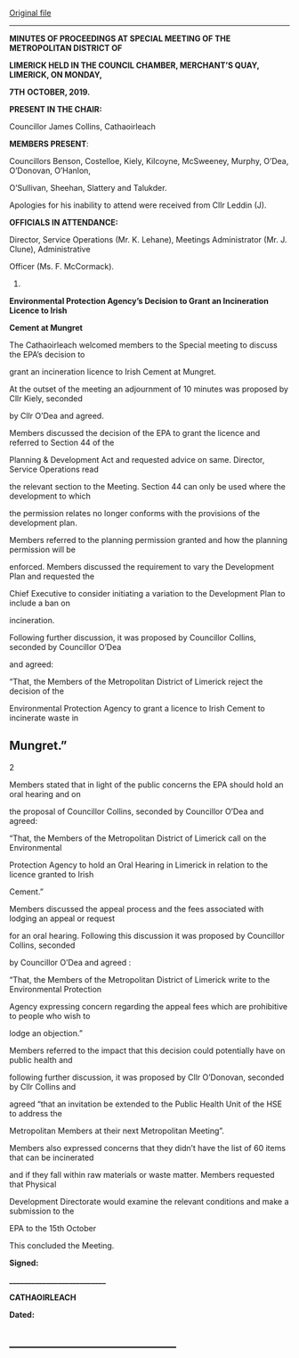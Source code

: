 [Original file](https://www.limerick.ie/sites/default/files/media/documents/2019-10/01%28c%29%20Minutes%20Special%20Meeting%207th%20October%202019.pdf)

---
**MINUTES OF PROCEEDINGS AT SPECIAL MEETING OF THE METROPOLITAN DISTRICT OF**

**LIMERICK HELD IN THE COUNCIL CHAMBER, MERCHANT’S QUAY, LIMERICK, ON MONDAY,**

**7TH** **OCTOBER, 2019.**

**PRESENT IN THE CHAIR:**

Councillor James Collins, Cathaoirleach

**MEMBERS PRESENT**:

Councillors Benson, Costelloe, Kiely, Kilcoyne, McSweeney, Murphy, O’Dea, O’Donovan, O’Hanlon,

O’Sullivan, Sheehan, Slattery and Talukder.

Apologies for his inability to attend were received from Cllr Leddin (J).

**OFFICIALS IN ATTENDANCE:**

Director, Service Operations (Mr. K. Lehane), Meetings Administrator (Mr. J. Clune), Administrative

Officer (Ms. F. McCormack).

1.

**Environmental Protection Agency’s Decision to Grant an Incineration Licence to Irish**

**Cement at Mungret**

The Cathaoirleach welcomed members to the Special meeting to discuss the EPA’s decision to

grant an incineration licence to Irish Cement at Mungret.

At the outset of the meeting an adjournment of 10 minutes was proposed by Cllr Kiely, seconded

by Cllr O’Dea and agreed.

Members discussed the decision of the EPA to grant the licence and referred to Section 44 of the

Planning & Development Act and requested advice on same. Director, Service Operations read

the relevant section to the Meeting. Section 44 can only be used where the development to which

the permission relates no longer conforms with the provisions of the development plan.

Members referred to the planning permission granted and how the planning permission will be

enforced. Members discussed the requirement to vary the Development Plan and requested the

Chief Executive to consider initiating a variation to the Development Plan to include a ban on

incineration.

Following further discussion, it was proposed by Councillor Collins, seconded by Councillor O’Dea

and agreed:

“That, the Members of the Metropolitan District of Limerick reject the decision of the

Environmental Protection Agency to grant a licence to Irish Cement to incinerate waste in

Mungret.”
---
2

Members stated that in light of the public concerns the EPA should hold an oral hearing and on

the proposal of Councillor Collins, seconded by Councillor O’Dea and agreed:

“That, the Members of the Metropolitan District of Limerick call on the Environmental

Protection Agency to hold an Oral Hearing in Limerick in relation to the licence granted to Irish

Cement.”

Members discussed the appeal process and the fees associated with lodging an appeal or request

for an oral hearing. Following this discussion it was proposed by Councillor Collins, seconded

by Councillor O’Dea and agreed :

“That, the Members of the Metropolitan District of Limerick write to the Environmental Protection

Agency expressing concern regarding the appeal fees which are prohibitive to people who wish to

lodge an objection.”

Members referred to the impact that this decision could potentially have on public health and

following further discussion, it was proposed by Cllr O’Donovan, seconded by Cllr Collins and

agreed “that an invitation be extended to the Public Health Unit of the HSE to address the

Metropolitan Members at their next Metropolitan Meeting”.

Members also expressed concerns that they didn’t have the list of 60 items that can be incinerated

and if they fall within raw materials or waste matter. Members requested that Physical

Development Directorate would examine the relevant conditions and make a submission to the

EPA to the 15th October

This concluded the Meeting.

**Signed:**

**\_\_\_\_\_\_\_\_\_\_\_\_\_\_\_\_\_\_\_\_\_\_\_\_\_\_**

**CATHAOIRLEACH**

**Dated:**

**\_\_\_\_\_\_\_\_\_\_\_\_\_\_\_\_\_\_\_\_\_\_\_\_\_\_\_\_\_\_**
---
